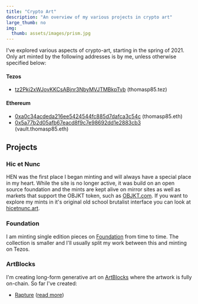 ```yaml
---
title: "Crypto Art"
description: "An overview of my various projects in crypto art"
large_thumb: no
img:
  thumb: assets/images/prism.jpg
---
```


I've explored various aspects of crypto-art, starting in the spring of 2021. 
Only art minted by the following addresses is by me, unless otherwise specified
below:

#### Tezos
* [tz2Pkj2xWJovKKCsABjnr3NbyMVJTMBkpTvb](https://tzkt.io/tz2Pkj2xWJovKKCsABjnr3NbyMVJTMBkpTvb/) (thomasp85.tez)

#### Ethereum
* [0xa0c34acdeda216ee5424544fc885d7dafca3c54c](https://etherscan.io/address/0xa0c34acdeda216ee5424544fc885d7dafca3c54c) (thomasp85.eth)
* [0x5a77b2d05afb67eacd8f9c7e98692dd1e2883cb3](https://etherscan.io/address/0x5a77b2d05afb67eacd8f9c7e98692dd1e2883cb3) (vault.thomasp85.eth)

## Projects

### Hic et Nunc
HEN was the first place I began minting and will always have a special place in 
my heart. While the site is no longer active, it was build on an open source 
foundation and the mints are kept alive on mirror sites as well as markets that
support the OBJKT token, such as [OBJKT.com](https://objkt.com/profile/thomasp85/created).
If you want to explore my mints in it's original old school brutalist interface
you can look at [hicetnunc.art](https://hicetnunc.art/Thomas_Lin_Pedersen).

### Foundation
I am minting single edition pieces on [Foundation](https://foundation.app/@thomasp85)
from time to time. The collection is smaller and I'll usually split my work 
between this and minting on Tezos.

### ArtBlocks
I'm creating long-form generative art on
[ArtBlocks](https://www.artblocks.io/user/0x5a77b2d05afb67eacd8f9c7e98692dd1e2883cb3)
where the artwork is fully on-chain. So far I've created:

* [Rapture](https://www.artblocks.io/project/141) ([read more](https://data-imaginist.com/rapture))
